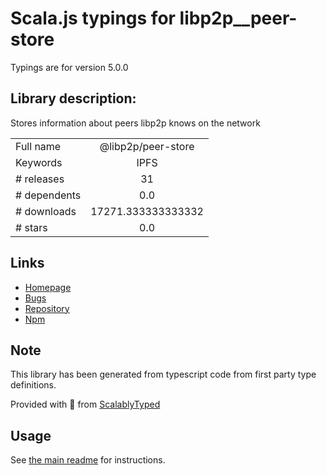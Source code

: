 
# Scala.js typings for libp2p__peer-store

Typings are for version 5.0.0

## Library description:
Stores information about peers libp2p knows on the network

|                    |                 |
| ------------------ | :-------------: |
| Full name          | @libp2p/peer-store |
| Keywords           | IPFS |
| # releases         | 31 |
| # dependents       | 0.0 |
| # downloads        | 17271.333333333332 |
| # stars            | 0.0 |

## Links
- [Homepage](https://github.com/libp2p/js-libp2p-peer-store#readme)
- [Bugs](https://github.com/libp2p/js-libp2p-peer-store/issues)
- [Repository](https://github.com/libp2p/js-libp2p-peer-store)
- [Npm](https://www.npmjs.com/package/%40libp2p%2Fpeer-store)
    


## Note
This library has been generated from typescript code from first party type definitions.

Provided with :purple_heart: from [ScalablyTyped](https://github.com/oyvindberg/ScalablyTyped)

## Usage
See [the main readme](../../readme.md) for instructions.



